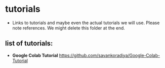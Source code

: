 # tutorials 
- Links to tutorials and maybe even the actual tutorials we will use. Please note references. We might delete this folder at the end. 

## list of tutorials: 
- **Google Colab Tutorial** https://github.com/savankoradiya/Google-Colab-Tutorial
